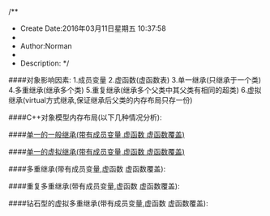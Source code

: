 /**
* Create Date:2016年03月11日星期五 10:37:58
* 
* Author:Norman
* 
* Description: 
*/

####对象影响因素:
    1.成员变量
    2.虚函数(虚函数表)
    3.单一继承(只继承于一个类)
    4.多重继承(继承多个类)
    5.重复继承(继承多个父类中其父类有相同的超类)
    6.虚拟继承(virtual方式继承,保证继承后父类的内存布局只存一份)

####C++对象模型内存布局(以下几种情况分析):

####[单一的一般继承(带有成员变量,虚函数 虚函数覆盖)](./Document/SingleInherit.md)
    
####[单一的虚拟继承(带有成员变量,虚函数 虚函数覆盖)](./Document/SingleVirInherit.md)

####多重继承(带有成员变量,虚函数 虚函数覆盖):
    
####重复多重继承(带有成员变量,虚函数 虚函数覆盖):
    
####钻石型的虚拟多重继承(带有成员变量,虚函数 虚函数覆盖):
    

